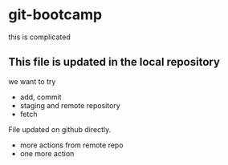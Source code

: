 # git-bootcamp
this is complicated
## This file is updated in the local repository

we want to try
* add, commit
* staging and remote repository
* fetch

File updated on github directly. 
* more actions from remote repo
* one more action
